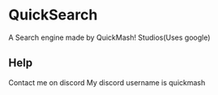 # QuickSearch
A Search engine made by QuickMash! Studios(Uses google)
## Help
Contact me on discord
My discord username is quickmash

